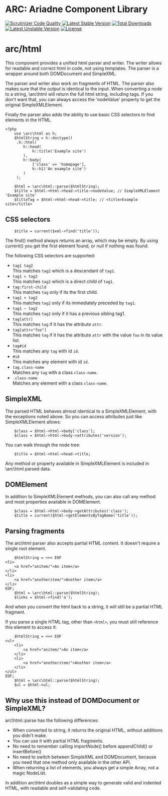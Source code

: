 ARC: Ariadne Component Library 
==============================

[![Scrutinizer Code Quality](https://scrutinizer-ci.com/g/Ariadne-CMS/arc-html/badges/quality-score.png?b=master)](https://scrutinizer-ci.com/g/Ariadne-CMS/arc-html/?branch=master)
[![Latest Stable Version](https://poser.pugx.org/arc/html/v/stable.svg)](https://packagist.org/packages/arc/html)
[![Total Downloads](https://poser.pugx.org/arc/xml/downloads.svg)](https://packagist.org/packages/arc/html)
[![Latest Unstable Version](https://poser.pugx.org/arc/html/v/unstable.svg)](https://packagist.org/packages/arc/html)
[![License](https://poser.pugx.org/arc/html/license.svg)](https://packagist.org/packages/arc/html)

arc/html
========

This component provides a unified html parser and writer. The writer allows for readable and correct html in code, not using templates. The parser is a wrapper around both DOMDocument and SimpleXML. 

The parser and writer also work on fragments of HTML. The parser also makes sure that the output is identical to the input.
When converting a node to a string, \arc\html will return the full html string, including tags. If you don't want that, you can always access the 'nodeValue' property to get the original SimpleXMLElement.

Finally the parser also adds the ability to use basic CSS selectors to find elements in the HTML.

```php5
<?php
	use \arc\html as h;
	$htmlString = h::doctype()
	 .h::html(
	 	h::head(
	 		h::title('Example site')
	 	),
	 	h::body(
	 		['class' => 'homepage'],
	 		h::h1('An example site')
	 	)
	 );
```

```php5
	$html = \arc\html::parse($htmlString);
	$title = $html->html->head->title->nodeValue; // SimpleXMLElement 'Example site'
	$titleTag = $html->html->head->title; // <title>Example site</title>
```

CSS selectors
-------------

```php5
	$title = current($xml->find('title'));
```

The find() method always returns an array, which may be empty. By using current() you get the first element found, or null if nothing was found.

The following CSS selectors are supported:

- `tag1 tag2`<br>
  This matches `tag2` which is a descendant of `tag1`.
- `tag1 > tag2`<br>
  This matches `tag2` which is a direct child of `tag1`.
- `tag:first-child`<br>
  This matches `tag` only if its the first child.
- `tag1 + tag2`<br>
  This matches `tag2` only if its immediately preceded by `tag1`.
- `tag1 ~ tag2`<br>
  This matches `tag2` only if it has a previous sibling tag1.
- `tag[attr]`<br>
  This matches `tag` if it has the attribute `attr`.
- `tag[attr="foo"]`<br>
  This matches `tag` if it has the attribute `attr` with the value `foo` in its value list.
- `tag#id`<br>
  This matches any `tag` with id `id`.
- `#id`<br>
  This matches any element with id `id`.
- `tag.class-name`<br>
  Matches any `tag` with a class `class-name`.
- `.class-name`<br>
  Matches any element with a class `class-name`.  

SimpleXML
---------

The parsed HTML behaves almost identical to a SimpleXMLElement, with the exceptions noted above. So you can access attributes just like SimpleXMLElement allows:

```php5
	$class = $html->html->body['class'];
	$class = $html->html->body->attributes('version');
```

You can walk through the node tree:

```php5
	$title = $html->html->head->title;
```

Any method or property available in SimpleXMLElement is included in \arc\html parsed data.


DOMElement
----------

In addition to SimpleXMLElement methods, you can also call any method and most properties available in DOMElement.

```php5
	$class = $html->html->body->getAttributes('class');
	$title = current($html->getElementsByTagName('title'));
```

Parsing fragments
-----------------

The arc\html parser also accepts partial HTML content. It doesn't require a single root element. 

```php5
    $htmlString = <<< EOF
<li>
	<a href="anitem/">An item</a>
</li>
<li>
	<a href="anotheritem/">Another item</a>
</li>
EOF;
	$html = \arc\html::parse($htmlString);
	$links = $html->find('a');
```

And when you convert the html back to a string, it will still be a partial HTML fragment.

If you parse a single HTML tag, other than `<html>`, you must still reference this element to access it:

```php5
    $htmlString = <<< EOF
<ul>
	<li>
		<a href="anitem/">An item</a>
	</li>
	<li>
		<a href="anotheritem/">Another item</a>
	</li>
</ul>
EOF;
	$html = \arc\html::parse($htmlString);
	$ul = $html->ul;
```


Why use this instead of DOMDocument or SimpleXML?
-------------------------------------------------

arc\html::parse has the following differences:

  - When converted to string, it returns the original HTML, without additions you didn't make.
  - You can use it with partial HTML fragments.
  - No need to remember calling importNode() before appendChild() or insertBefore()
  - No need to switch between SimpleXML and DOMDocument, because you need that one method only available in the other API.
  - When returning a list of elements, you always get a simple Array, not a magic NodeList.

In addition arc\html doubles as a simple way to generate valid and indented HTML, with readable and self-validating code.